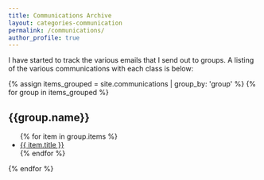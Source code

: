 ```yaml
---
title: Communications Archive
layout: categories-communication
permalink: /communications/
author_profile: true
---
```


I have started to track the various emails that I send out to groups. A listing of the various communications with each class is below:

{% assign items_grouped = site.communications | group_by: 'group' %}
{% for group in items_grouped %}
<h2>{{group.name}}</h2>
<ul>
{% for item in group.items %}
<li><a href="{{ item.url }}">{{ item.title }}</a></li>
{% endfor %}
</ul>
{% endfor %}